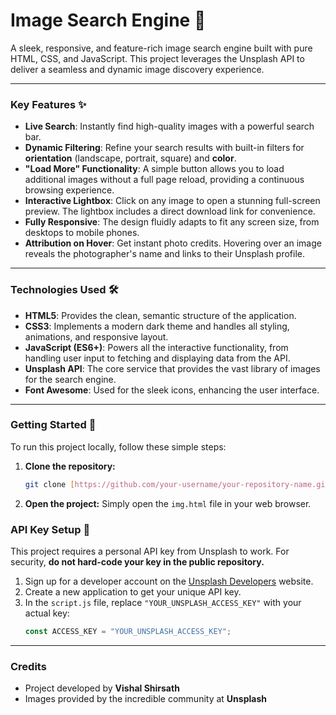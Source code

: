 #  Image Search Engine 📸

A sleek, responsive, and feature-rich image search engine built with pure HTML, CSS, and JavaScript. This project leverages the Unsplash API to deliver a seamless and dynamic image discovery experience.

---

### Key Features ✨

* **Live Search**: Instantly find high-quality images with a powerful search bar.
* **Dynamic Filtering**: Refine your search results with built-in filters for **orientation** (landscape, portrait, square) and **color**.
* **"Load More" Functionality**: A simple button allows you to load additional images without a full page reload, providing a continuous browsing experience.
* **Interactive Lightbox**: Click on any image to open a stunning full-screen preview. The lightbox includes a direct download link for convenience.
* **Fully Responsive**: The design fluidly adapts to fit any screen size, from desktops to mobile phones.
* **Attribution on Hover**: Get instant photo credits. Hovering over an image reveals the photographer's name and links to their Unsplash profile.

---

### Technologies Used 🛠️

* **HTML5**: Provides the clean, semantic structure of the application.
* **CSS3**: Implements a modern dark theme and handles all styling, animations, and responsive layout.
* **JavaScript (ES6+)**: Powers all the interactive functionality, from handling user input to fetching and displaying data from the API.
* **Unsplash API**: The core service that provides the vast library of images for the search engine.
* **Font Awesome**: Used for the sleek icons, enhancing the user interface.

---

### Getting Started 🚀

To run this project locally, follow these simple steps:

1.  **Clone the repository:**
    ```bash
    git clone [https://github.com/your-username/your-repository-name.git](https://github.com/your-username/your-repository-name.git)
    ```
2.  **Open the project:**
    Simply open the `img.html` file in your web browser.

### API Key Setup 🔑

This project requires a personal API key from Unsplash to work. For security, **do not hard-code your key in the public repository.**

1.  Sign up for a developer account on the [Unsplash Developers](https://unsplash.com/developers) website.
2.  Create a new application to get your unique API key.
3.  In the `script.js` file, replace `"YOUR_UNSPLASH_ACCESS_KEY"` with your actual key:
    ```javascript
    const ACCESS_KEY = "YOUR_UNSPLASH_ACCESS_KEY"; 
    ```
---

### Credits 

* Project developed by **Vishal Shirsath**
* Images provided by the incredible community at **Unsplash**
